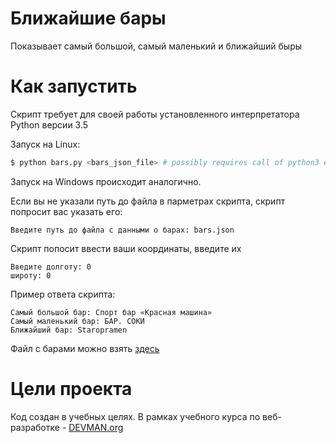 # Ближайшие бары

Показывает самый большой, самый маленький и ближайший быры

# Как запустить

Скрипт требует для своей работы установленного интерпретатора Python версии 3.5

Запуск на Linux:

```bash
$ python bars.py <bars_json_file> # possibly requires call of python3 executive instead of just python
```
Запуск на Windows происходит аналогично.

Если вы не указали путь до файла в парметрах скрипта, скрипт попросит вас указать его:
```
Введите путь до файла с данными о барах: bars.json
```
Скрипт попосит ввести ваши координаты, введите их
```
Введите долготу: 0
широту: 0
```

Пример ответа скрипта:
```
Самый большой бар: Спорт бар «Красная машина»
Самый маленький бар: БАР. СОКИ
Ближайший бар: Staropramen
```

Файл с барами можно взять [здесь](https://devman.org/fshare/1503831681/4/)


# Цели проекта

Код создан в учебных целях. В рамках учебного курса по веб-разработке - [DEVMAN.org](https://devman.org)
